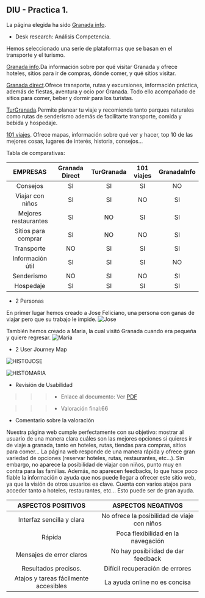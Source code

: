 ## DIU - Practica 1.

La página elegida ha sido [Granada info](https://www.granada.info/).

- Desk research: Análisis Competencia.

Hemos seleccionado una serie de plataformas que se basan en el transporte y el turismo.

[Granada info](https://www.granada.info/).Da información sobre por qué visitar Granada y ofrece hoteles, sitios para ir de compras, dónde comer, y qué sitios visitar.

[Granada direct](http://www.granadadirect.com/).Ofrece transporte, rutas y excursiones, información práctica, además de fiestas, aventura y ocio por Granada. Todo ello acompañado de sitios para comer, beber y dormir para los turistas.

[TurGranada](https://www.turgranada.es/).Permite planear tu viaje y recomienda tanto parques naturales como rutas de senderismo además de facilitarte transporte, comida y bebida y hospedaje.

[101 viajes](https://www.101viajes.com/granada/guia-turismo-viaje-granada). Ofrece mapas, información sobre qué ver y hacer, top 10 de las mejores cosas, lugares de interés, historia, consejos...

Tabla de comparativas:

|EMPRESAS                        | Granada Direct  | TurGranada | 101 viajes     | GranadaInfo   
| :------:                       | :------:        | :------:   |  :------:      | :------:   | 
| Consejos                       | SI              |  SI        |     SI         | NO         | 
| Viajar con niños               | SI              |  SI        |     NO         | SI         | 
| Mejores restaurantes           | SI              |  NO        |     SI         | SI         |
| Sitios para comprar            | SI              |  NO        |     NO         | SI         | 
| Transporte                     | NO              |  SI        |     SI         | SI         | 
| Información útil               | SI              |  SI        |     SI         | NO         | 
| Senderismo                     | NO              |  SI        |     NO         | SI         |
| Hospedaje                      | SI              |  SI        |     SI         | SI         | 

- 2 Personas

En primer lugar hemos creado a Jose Feliciano, una persona con ganas de viajar pero que su trabajo le impide.
![Jose](https://user-images.githubusercontent.com/46006326/111918094-c0819a00-8a83-11eb-9475-af46a7c80b58.png)


También hemos creado a Maria, la cual visitó Granada cuando era pequeña y quiere regresar.
![Maria](https://user-images.githubusercontent.com/46006326/111918096-c37c8a80-8a83-11eb-89f4-6c99c1d3f796.png)

- 2 User Journey Map

![HISTOJOSE](https://user-images.githubusercontent.com/46006326/111918453-697cc480-8a85-11eb-890c-a80c6af8b0b3.png)


![HISTOMARIA](https://user-images.githubusercontent.com/46006326/111918455-6b468800-8a85-11eb-9a34-52c2432e25ee.png)

- Revisión de Usabilidad

>>> - Enlace al documento:
      Ver [PDF](https://github.com/pablomarga/DIU/tree/main/P1/Usability-review.pdf)

>>> - Valoración final:66
- Comentario sobre la valoración

Nuestra página web cumple perfectamente con su objetivo: mostrar al usuario de una manera clara cuáles son las mejores opciones si quieres ir de viaje a granada, tanto en hoteles, rutas, tiendas para compras, sitios para comer… 
La página web responde de una manera rápida y ofrece gran variedad de opciones (reservar hoteles, rutas, restaurantes, etc…). Sin embargo, no aparece la posibilidad de viajar con niños, punto muy en contra para las familias. Además, no aparecen feedbacks, lo que hace poco fiable la información o ayuda que nos puede llegar a ofrecer este sitio web, ya que la visión de otros usuarios es clave. Cuenta con varios atajos para acceder tanto a hoteles, restaurantes, etc… Esto puede ser de gran ayuda.



| ASPECTOS POSITIVOS                                    | ASPECTOS NEGATIVOS |
| :------:                                              | :------:           |
| Interfaz sencilla y clara                             |  No ofrece la posibilidad de viaje con niños    |
| Rápida                                                |  Poca flexibilidad en la navegación             |
| Mensajes de error claros                              |  No hay posibilidad de dar feedback             |
| Resultados precisos.                                  |  Difícil recuperación de errores                |
| Atajos y tareas fácilmente accesibles                 |  La ayuda online no es concisa                  |


